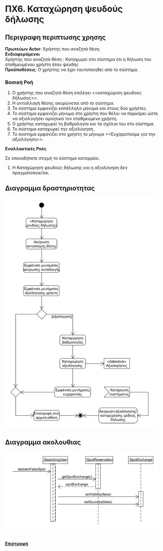 # ΠΧ6. Καταχώρηση ψευδούς δήλωσης

## Περιγραφη περιπτωσης χρησης 

**Πρωτεύων Actor**: Χρήστης που αναζητά θέση       
**Ενδιαφερόμενοι**   
Χρήστης που αναζητά θέση : Καταχωρεί στο σύστημα ότι η δήλωση του σταθμευμένου χρήστη ήταν ψευδής   
**Προϋποθέσεις**: Ο χρήστης να έχει ταυτοποιηθεί από το σύστημα.

### Βασική Ροή

1) Ο χρήστης που αναζητά θέση επιλέγει <<καταχώριση ψευδούς δήλωσης>>.
2) Η ανταλλαγή θέσης ακυρώνεται από το σύστημα.
3) Το σύστημα εμφανίζει κατάλληλο μήνυμα και στους δύο χρήστες.
4) Το σύστημα εμφανίζει μήνυμα στο χρήστη που θέλει να παρκάρει ώστε να αξιολογήσει αρνητικά τον σταθμευμένο χρήστη.
5) Ο χρήστης καταχωρεί τη βαθμολογία και τα σχόλια του στο σύστημα.
6) Το σύστημα καταχωρεί την αξιολόγηση.
7) Το σύστημα εμφανίζει στο χρήστη το μήνυμα <<Ευχαριστούμε για την αξιολόγηση>>. 



**Εναλλακτικές Ροές**

Σε οποιαδήποτε στιγμή το σύστημα καταρρέει.
1) Η Καταχώρηση ψευδούς δήλωσης και η αξιολόγηση δεν πραγματοποιείται.







## Διαγραμμα δραστηριοτητας

![Διάγραμμα περιπτώσεων χρήσης](../requirements/activity/uc6-activity-diagram.png)


## Διαγραμμα ακολουθιας

![Διάγραμμα περιπτώσεων χρήσης](../requirements/sequence/uc6-sequence-diagram.png)

#### [Επιστροφή](../../software-requirements.md#ειδικές-απαιτήσεις)

